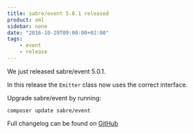 ```yaml
---
title: sabre/event 5.0.1 released
product: xml
sidebar: none
date: "2016-10-29T09:00:00+02:00"
tags:
    - event
    - release
---
```


We just released sabre/event 5.0.1.

In this release the `Emitter` class now uses the correct interface.

Upgrade sabre/event by running:

    composer update sabre/event

Full changelog can be found on [GitHub][1]

[1]: https://github.com/sabre-io/event/blob/5.0.1/CHANGELOG.md
